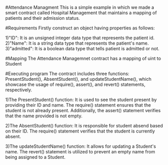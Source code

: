 #Attendance Managment
This is a simple example in which we made a smart contract called Hospital Management that maintains a mapping of patients and their admission status.

#Requirements
Firstly construct an object having properties as follows:

  1)"ID": It is an unsigned integer data type that represents the patient id.
  2)"Name": It is a string data type that represents the patient's name.
  3)"admitted": It is a boolean data type that tells patient is admitted or not.
  
#Mapping
The Attendance Managemnet contract has a mapping of uint to Student

#Executing program
The contract includes three functions: PresentStudent(), AbsentStudent(), and updateStudentName(), which showcase the usage of require(), assert(), and revert() statements, respectively.

1)The PresentStudent() function:
It is used to see the student present by providing their ID and name. The require() statement ensures that the student is not already present. Additionally, the assert() statement verifies that the name provided is not empty.

2)The AbsentStudent() function:
It is responsible for student absend based on their ID. The require() statement verifies that the student is currently absent.

3)The updateStudentName() function:
It allows for updating a Student's name. The revert() statement is utilized to prevent an empty name from being assigned to a Student.
